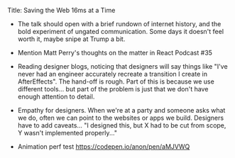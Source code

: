 Title: Saving the Web 16ms at a Time

- The talk should open with a brief rundown of internet history, and the bold experiment of ungated communication. Some days it doesn't feel worth it, maybe snipe at Trump a bit.
- Mention Matt Perry's thoughts on the matter in React Podcast #35

- Reading designer blogs, noticing that designers will say things like "I've never had an engineer accurately recreate a transition I create in AfterEffects". The hand-off is rough. Part of this is because we use different tools... but part of the problem is just that we don't have enough attention to detail.

- Empathy for designers. When we're at a party and someone asks what we do, often we can point to the websites or apps we build. Designers have to add caveats... "I designed this, but X had to be cut from scope, Y wasn't implemented properly..."

- Animation perf test https://codepen.io/anon/pen/aMJVWQ
